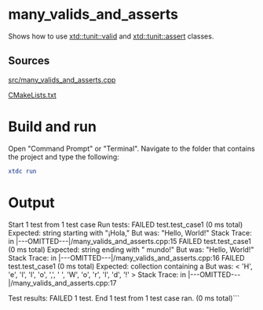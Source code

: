# many_valids_and_asserts

Shows how to use [xtd::tunit::valid](../../../../src/xtd.tunit/include/xtd/valid.h) and [xtd::tunit::assert](../../../../src/xtd.tunit/include/xtd/assert.h) classes.

## Sources

[src/many_valids_and_asserts.cpp](src/many_valids_and_asserts.cpp)

[CMakeLists.txt](CMakeLists.txt)

# Build and run

Open "Command Prompt" or "Terminal". Navigate to the folder that contains the project and type the following:

```cmake
xtdc run
```

# Output

Start 1 test from 1 test case
Run tests:
  FAILED  test.test_case1 (0 ms total)
    Expected: string starting with "¡Hola,"
    But was:  "Hello, World!"
    Stack Trace: in |---OMITTED---|/many_valids_and_asserts.cpp:15
  FAILED  test.test_case1 (0 ms total)
    Expected: string ending with " mundo!"
    But was:  "Hello, World!"
    Stack Trace: in |---OMITTED---|/many_valids_and_asserts.cpp:16
  FAILED  test.test_case1 (0 ms total)
    Expected: collection containing a
    But was:  < 'H', 'e', 'l', 'l', 'o', ',', ' ', 'W', 'o', 'r', 'l', 'd', '!' >
    Stack Trace: in |---OMITTED---|/many_valids_and_asserts.cpp:17

Test results:
  FAILED  1 test.
End 1 test from 1 test case ran. (0 ms total)```

```
